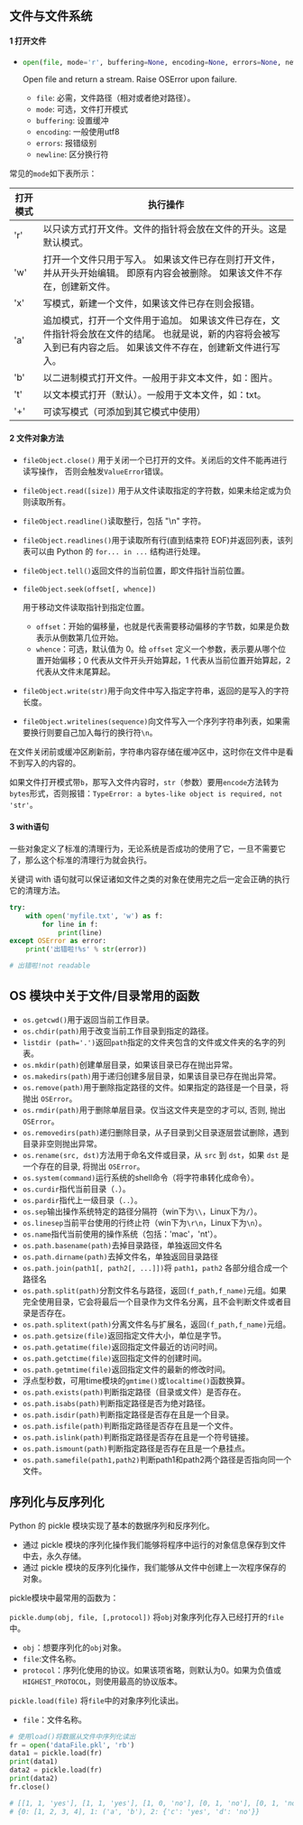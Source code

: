 ## 文件与文件系统

#### 1 打开文件

- ```python
  open(file, mode='r', buffering=None, encoding=None, errors=None, newline=None, closefd=True)
  ```

  Open file and return a stream. Raise OSError upon failure.

  - `file`: 必需，文件路径（相对或者绝对路径）。
  - `mode`: 可选，文件打开模式
  - `buffering`: 设置缓冲
  - `encoding`: 一般使用utf8
  - `errors`: 报错级别
  - `newline`: 区分换行符

常见的`mode`如下表所示：

| 打开模式 | 执行操作                                                     |
| -------- | ------------------------------------------------------------ |
| 'r'      | 以只读方式打开文件。文件的指针将会放在文件的开头。这是默认模式。 |
| 'w'      | 打开一个文件只用于写入。 如果该文件已存在则打开文件，并从开头开始编辑。 即原有内容会被删除。 如果该文件不存在，创建新文件。 |
| 'x'      | 写模式，新建一个文件，如果该文件已存在则会报错。             |
| 'a'      | 追加模式，打开一个文件用于追加。 如果该文件已存在，文件指针将会放在文件的结尾。 也就是说，新的内容将会被写入到已有内容之后。 如果该文件不存在，创建新文件进行写入。 |
| 'b'      | 以二进制模式打开文件。一般用于非文本文件，如：图片。         |
| 't'      | 以文本模式打开（默认）。一般用于文本文件，如：txt。          |
| '+'      | 可读写模式（可添加到其它模式中使用）                         |

#### 2 文件对象方法

- `fileObject.close()` 用于关闭一个已打开的文件。关闭后的文件不能再进行读写操作， 否则会触发`ValueError`错误。

- `fileObject.read([size])` 用于从文件读取指定的字符数，如果未给定或为负则读取所有。

- `fileObject.readline()`读取整行，包括 "\n" 字符。

- `fileObject.readlines()`用于读取所有行(直到结束符 EOF)并返回列表，该列表可以由 Python 的 `for... in ...` 结构进行处理。

- `fileObject.tell()`返回文件的当前位置，即文件指针当前位置。

- ```
  fileObject.seek(offset[, whence])
  ```

  用于移动文件读取指针到指定位置。

  - `offset`：开始的偏移量，也就是代表需要移动偏移的字节数，如果是负数表示从倒数第几位开始。
  - `whence`：可选，默认值为 0。给 `offset` 定义一个参数，表示要从哪个位置开始偏移；0 代表从文件开头开始算起，1 代表从当前位置开始算起，2 代表从文件末尾算起。

- `fileObject.write(str)`用于向文件中写入指定字符串，返回的是写入的字符长度。

- `fileObject.writelines(sequence)`向文件写入一个序列字符串列表，如果需要换行则要自己加入每行的换行符`\n`。

在文件关闭前或缓冲区刷新前，字符串内容存储在缓冲区中，这时你在文件中是看不到写入的内容的。

如果文件打开模式带`b`，那写入文件内容时，`str`（参数）要用`encode`方法转为`bytes`形式，否则报错：`TypeError: a bytes-like object is required, not 'str'`。

#### 3 with语句

一些对象定义了标准的清理行为，无论系统是否成功的使用了它，一旦不需要它了，那么这个标准的清理行为就会执行。

关键词 with 语句就可以保证诸如文件之类的对象在使用完之后一定会正确的执行它的清理方法。

```python
try:
    with open('myfile.txt', 'w') as f:
        for line in f:
            print(line)
except OSError as error:
    print('出错啦!%s' % str(error))

# 出错啦!not readable    
```

## OS 模块中关于文件/目录常用的函数

- `os.getcwd()`用于返回当前工作目录。
- `os.chdir(path)`用于改变当前工作目录到指定的路径。
- `listdir (path='.')`返回`path`指定的文件夹包含的文件或文件夹的名字的列表。
- `os.mkdir(path)`创建单层目录，如果该目录已存在抛出异常。
- `os.makedirs(path)`用于递归创建多层目录，如果该目录已存在抛出异常。
- `os.remove(path)`用于删除指定路径的文件。如果指定的路径是一个目录，将抛出 `OSError`。
- `os.rmdir(path)`用于删除单层目录。仅当这文件夹是空的才可以, 否则, 抛出 `OSError`。
- `os.removedirs(path)`递归删除目录，从子目录到父目录逐层尝试删除，遇到目录非空则抛出异常。
- `os.rename(src, dst)`方法用于命名文件或目录，从 `src` 到 `dst`，如果 `dst` 是一个存在的目录, 将抛出 `OSError`。
- `os.system(command)`运行系统的shell命令（将字符串转化成命令）。
- `os.curdir`指代当前目录（`.`）。
- `os.pardir`指代上一级目录（`..`）。
- `os.sep`输出操作系统特定的路径分隔符（win下为`\\`，Linux下为`/`）。
- `os.linesep`当前平台使用的行终止符（win下为`\r\n`，Linux下为`\n`）。
- `os.name`指代当前使用的操作系统（包括：'mac'，'nt'）。
- `os.path.basename(path)`去掉目录路径，单独返回文件名
- `os.path.dirname(path)`去掉文件名，单独返回目录路径
- `os.path.join(path1[, path2[, ...]])`将 `path1`，`path2` 各部分组合成一个路径名
- `os.path.split(path)`分割文件名与路径，返回`(f_path,f_name)`元组。如果完全使用目录，它会将最后一个目录作为文件名分离，且不会判断文件或者目录是否存在。
- `os.path.splitext(path)`分离文件名与扩展名，返回`(f_path,f_name)`元组。
- `os.path.getsize(file)`返回指定文件大小，单位是字节。
- `os.path.getatime(file)`返回指定文件最近的访问时间。
- `os.path.getctime(file)`返回指定文件的创建时间。
- `os.path.getmtime(file)`返回指定文件的最新的修改时间。
- 浮点型秒数，可用time模块的`gmtime()`或`localtime()`函数换算。
- `os.path.exists(path)`判断指定路径（目录或文件）是否存在。
- `os.path.isabs(path)`判断指定路径是否为绝对路径。
- `os.path.isdir(path)`判断指定路径是否存在且是一个目录。
- `os.path.isfile(path)`判断指定路径是否存在且是一个文件。
- `os.path.islink(path)`判断指定路径是否存在且是一个符号链接。
- `os.path.ismount(path)`判断指定路径是否存在且是一个悬挂点。
- `os.path.samefile(path1,path2)`判断path1和path2两个路径是否指向同一个文件。

## 序列化与反序列化


Python 的 pickle 模块实现了基本的数据序列和反序列化。

- 通过 pickle 模块的序列化操作我们能够将程序中运行的对象信息保存到文件中去，永久存储。
- 通过 pickle 模块的反序列化操作，我们能够从文件中创建上一次程序保存的对象。

pickle模块中最常用的函数为：

`pickle.dump(obj, file, [,protocol])` 将`obj`对象序列化存入已经打开的`file`中。

- `obj`：想要序列化的`obj`对象。
- `file`:文件名称。
- `protocol`：序列化使用的协议。如果该项省略，则默认为0。如果为负值或`HIGHEST_PROTOCOL`，则使用最高的协议版本。

`pickle.load(file)` 将`file`中的对象序列化读出。

- `file`：文件名称。

```python
# 使用load()将数据从文件中序列化读出
fr = open('dataFile.pkl', 'rb')
data1 = pickle.load(fr)
print(data1)
data2 = pickle.load(fr)
print(data2)
fr.close()

# [[1, 1, 'yes'], [1, 1, 'yes'], [1, 0, 'no'], [0, 1, 'no'], [0, 1, 'no']]
# {0: [1, 2, 3, 4], 1: ('a', 'b'), 2: {'c': 'yes', 'd': 'no'}}
```

